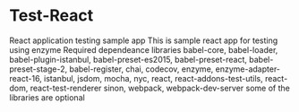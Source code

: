 # Test-React
React application testing sample app
This is sample react app for testing using enzyme 
Required dependeance libraries
babel-core, babel-loader, babel-plugin-istanbul, babel-preset-es2015, babel-preset-react, babel-preset-stage-2, babel-register, 
chai, codecov, enzyme, enzyme-adapter-react-16, istanbul, jsdom, mocha, nyc, react, react-addons-test-utils, react-dom, react-test-renderer
sinon, webpack, webpack-dev-server
some of the libraries are optional
